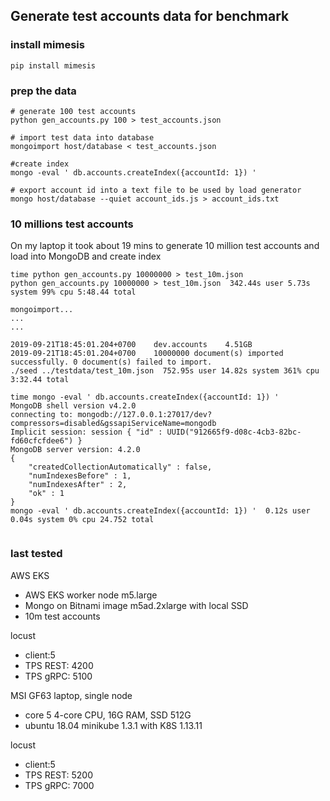## Generate test accounts data for benchmark

### install mimesis
```
pip install mimesis

```

### prep the data
```
# generate 100 test accounts 
python gen_accounts.py 100 > test_accounts.json

# import test data into database
mongoimport host/database < test_accounts.json

#create index 
mongo -eval ' db.accounts.createIndex({accountId: 1}) '

# export account id into a text file to be used by load generator
mongo host/database --quiet account_ids.js > account_ids.txt

```

### 10 millions test accounts
On my laptop it took about 19 mins to generate 10 million test accounts and load into MongoDB and create index
 

```
time python gen_accounts.py 10000000 > test_10m.json
python gen_accounts.py 10000000 > test_10m.json  342.44s user 5.73s system 99% cpu 5:48.44 total

mongoimport...
...
...

2019-09-21T18:45:01.204+0700	dev.accounts	4.51GB
2019-09-21T18:45:01.204+0700	10000000 document(s) imported successfully. 0 document(s) failed to import.
./seed ../testdata/test_10m.json  752.95s user 14.82s system 361% cpu 3:32.44 total

time mongo -eval ' db.accounts.createIndex({accountId: 1}) '
MongoDB shell version v4.2.0
connecting to: mongodb://127.0.0.1:27017/dev?compressors=disabled&gssapiServiceName=mongodb
Implicit session: session { "id" : UUID("912665f9-d08c-4cb3-82bc-fd60cfcfdee6") }
MongoDB server version: 4.2.0
{
	"createdCollectionAutomatically" : false,
	"numIndexesBefore" : 1,
	"numIndexesAfter" : 2,
	"ok" : 1
}
mongo -eval ' db.accounts.createIndex({accountId: 1}) '  0.12s user 0.04s system 0% cpu 24.752 total


```

### last tested
AWS EKS

* AWS EKS worker node m5.large
* Mongo on Bitnami image m5ad.2xlarge with local SSD
* 10m test accounts

locust
 * client:5
 * TPS REST: 4200
 * TPS gRPC: 5100
 
 MSI GF63 laptop, single node
 * core 5 4-core CPU, 16G RAM, SSD 512G
 * ubuntu 18.04 minikube 1.3.1 with K8S 1.13.11

 locust
  * client:5
  * TPS REST: 5200
  * TPS gRPC: 7000
  
  
 
 
 